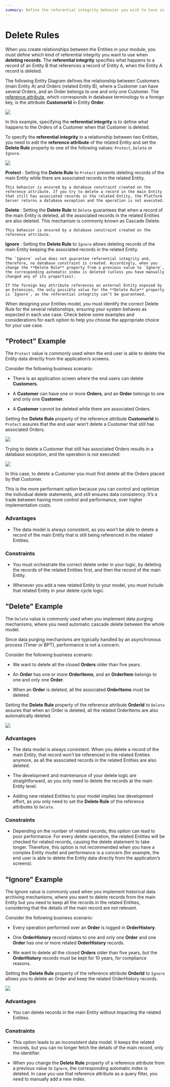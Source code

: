 ```yaml
---
summary: Define the referential integrity behavior you wish to have in entity relationships.
---
```


# Delete Rules

When you create relationships between the Entities in your module, you must define which kind of referential integrity you want to use when **deleting records**. The **referential integrity** specifies what happens to a record of an Entity B that references a record of Entity A, when the Entity A record is deleted.

The following Entity Diagram defines the relationship between Customers (main Entity A) and Orders (related Entity B), where a Customer can have several Orders, and an Order belongs to one and only one Customer. The [reference attribute](intro.md), which corresponds in database terminology to a foreign key, is the attribute **CustomerId** in Entity **Order**.

![](images/delete-rules-1.png?width=500)

In this example, specifying the **referential integrity** is to define what happens to the Orders of a Customer when that Customer is deleted.

To specify the **referential integrity** in a relationship between two Entities, you need to edit the **reference attribute** of the related Entity and set the **Delete Rule** property to one of the following values: `Protect`, `Delete` or `Ignore`.

![](images/delete-rules-2.png?width=400)

**Protect**
:   Setting the **Delete Rule** to `Protect` prevents deleting records of the main Entity while there are associated records in the related Entity.

    This behavior is ensured by a database constraint created on the reference attribute. If you try to delete a record in the main Entity that still has associated records in the related Entity, the Platform Server returns a database exception and the operation is not executed.

**Delete**
:   Setting the **Delete Rule** to `Delete` guarantees that when a record of the main Entity is deleted, all the associated records in the related Entities are also deleted. This mechanism is commonly known as Cascade Delete.

    This behavior is ensured by a database constraint created on the reference attribute.

**Ignore**
:   Setting the **Delete Rule** to `Ignore` allows deleting records of the main Entity keeping the associated records in the related Entity.

    The `Ignore` value does not guarantee referential integrity and, therefore, no database constraint is created. Accordingly, when you change the **Delete Rule** property from a previous value to `Ignore`, the corresponding automatic index is deleted (unless you have manually changed any of its properties).

    If the foreign key attribute references an external Entity exposed by an Extension, the only possible value for the **Delete Rule** property is `Ignore`, as the referential integrity can’t be guaranteed.

When designing your Entities model, you must identify the correct Delete Rule for the several relationships, ensuring your system behaves as expected in each use case. Check below some examples and considerations for each option to help you choose the appropriate choice for your use case.

## "Protect" Example

The `Protect` value is commonly used when the end user is able to delete the Entity data directly from the application’s screens.

Consider the following business scenario:

* There is an application screen where the end users can delete **Customers**.

* A **Customer** can have one or more **Orders**, and an **Order** belongs to one and only one **Customer**.

* A **Customer** cannot be deleted while there are associated Orders.

Setting the **Delete Rule** property of the reference attribute **CustomerId** to `Protect` assures that the end user won’t delete a Customer that still has associated Orders.

![](images/delete-rules-3.png?width=500)

Trying to delete a Customer that still has associated Orders results in a database exception, and the operation is not executed:

![](images/delete-rules-4.png?width=800)

In this case, to delete a Customer you must first delete all the Orders placed by that Customer.

This is the more performant option because you can control and optimize the individual delete statements, and still ensures data consistency. It’s a trade between having more control and performance, over higher implementation costs.

### Advantages

* The data model is always consistent, as you won’t be able to delete a record of the main Entity that is still being referenced in the related Entities.

### Constraints

* You must orchestrate the correct delete order in your logic, by deleting the records of the related Entities first, and then the record of the main Entity.

* Whenever you add a new related Entity to your model, you must include that related Entity in your delete cycle logic.

## "Delete" Example

The `Delete` value is commonly used when you implement data purging mechanisms, where you need automatic cascade delete between the whole model.

Since data purging mechanisms are typically handled by an asynchronous process (Timer or BPT), performance is not a concern.

Consider the following business scenario:

* We want to delete all the closed **Orders** older than five years.

* An **Order** has one or more **OrderItems**, and an **OrderItem** belongs to one and only one **Order**.

* When an **Order** is deleted, all the associated **OrderItems** must be deleted.

Setting the **Delete Rule** property of the reference attribute **OrderId** to `Delete` assures that when an Order is deleted, all the related OrderItems are also automatically deleted.

![](images/delete-rules-5.png?width=500)

### Advantages

* The data model is always consistent. When you delete a record of the main Entity, that record won’t be referenced in the related Entities anymore, as all the associated records in the related Entities are also deleted.

* The development and maintenance of your delete logic are straightforward, as you only need to delete the records at the main Entity level.

* Adding new related Entities to your model implies low development effort, as you only need to set the **Delete Rule** of the reference attributes to `Delete`.

### Constraints

* Depending on the number of related records, this option can lead to poor performance. For every delete operation, the related Entities will be checked for related records, causing the delete statement to take longer. Therefore, this option is not recommended when you have a complex Entity model and performance is a concern (for example, the end user is able to delete the Entity data directly from the application’s screens).

## "Ignore" Example

The Ignore value is commonly used when you implement historical data archiving mechanisms, where you want to delete records from the main Entity but you need to keep all the records in the related Entities, considering that the details of the main record are not relevant.

Consider the following business scenario:

* Every operation performed over an **Order** is logged in **OrderHistory**.

* One **OrderHistory** record relates to one and only one **Order** and one **Order** has one or more related **OrderHistory** records.

* We want to delete all the closed **Orders** older than five years, but the **OrderHistory** records must be kept for 10 years, for compliance reasons.

Setting the **Delete Rule** property of the reference attribute **OrderId** to `Ignore` allows you to delete an Order and keep the related OrderHistory records.

![](images/delete-rules-6.png?width=500)

### Advantages

* You can delete records in the main Entity without impacting the related Entities.

### Constraints

* This option leads to an inconsistent data model. It keeps the related records, but you can no longer fetch the details of the main record, only the identifier.

* When you change the **Delete Rule** property of a reference attribute from a previous value to `Ignore`, the corresponding automatic index is deleted. In case you use that reference attribute as a query filter, you need to manually add a new index.
